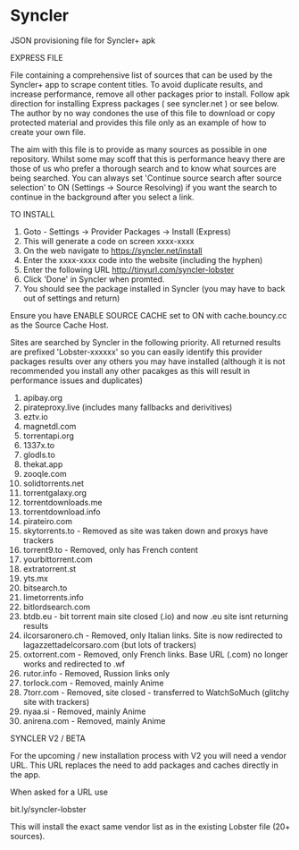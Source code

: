 # Syncler
JSON provisioning file for Syncler+ apk

EXPRESS FILE

File containing a comprehensive list of sources that can be used by the Syncler+ app to scrape content titles. To avoid duplicate results, and increase performance, remove all other packages prior to install. Follow apk direction for installing Express packages ( see syncler.net ) or see below. The author by no way condones the use of this file to download or copy protected material and provides this file only as an example of how to create your own file. 

The aim with this file is to provide as many sources as possible in one repository. Whilst some may scoff that this is performance heavy there are those of us who prefer a thorough search and to know what sources are being searched.  You can always set 'Continue source search after source selection' to ON (Settings -> Source Resolving) if you want the search to continue in the background after you select a link.  

TO INSTALL
1) Goto - Settings -> Provider Packages -> Install (Express)
2) This will generate a code on screen xxxx-xxxx
3) On the web navigate to https://syncler.net/install
4) Enter the xxxx-xxxx code into the website (including the hyphen)
5) Enter the following URL http://tinyurl.com/syncler-lobster
6) Click 'Done' in Syncler when promted.
7) You should see the package installed in Syncler (you may have to back out of settings and return)

Ensure you have ENABLE SOURCE CACHE set to ON with cache.bouncy.cc as the Source Cache Host. 

Sites are searched by Syncler in the following priority.  All returned results are prefixed 'Lobster-xxxxxx' so you can easily identify this provider packages results over any others you may have installed (although it is not recommended you install any other pacakges as this will result in performance issues and duplicates)

1) apibay.org
2) pirateproxy.live (includes many fallbacks and derivitives)
3) eztv.io
4) magnetdl.com
5) torrentapi.org
6) 1337x.to
7) glodls.to
8) thekat.app
9) zooqle.com
10) solidtorrents.net
11) torrentgalaxy.org
12) torrentdownloads.me
13) torrentdownload.info
14) pirateiro.com
15) skytorrents.to - Removed as site was taken down and proxys have trackers
16) torrent9.to - Removed, only has French content
17) yourbittorrent.com
18) extratorrent.st
19) yts.mx
20) bitsearch.to
21) limetorrents.info
22) bitlordsearch.com
23) btdb.eu - bit torrent main site closed (.io) and now .eu site isnt returning results
24) ilcorsaronero.ch - Removed, only Italian links.  Site is now redirected to lagazzettadelcorsaro.com (but lots of trackers)
25) oxtorrent.com - Removed, only French links.  Base URL (.com) no longer works and redirected to .wf
26) rutor.info - Removed, Russion links only
27) torlock.com - Removed, mainly Anime
28) 7torr.com - Removed, site closed - transferred to WatchSoMuch (glitchy site with trackers)
29) nyaa.si - Removed, mainly Anime
30) anirena.com - Removed, mainly Anime

SYNCLER V2 / BETA

For the upcoming / new installation process with V2 you will need a vendor URL.  This URL replaces the need to add packages and caches directly in the app.

When asked for a URL use

bit.ly/syncler-lobster

This will install the exact same vendor list as in the existing Lobster file (20+ sources).
